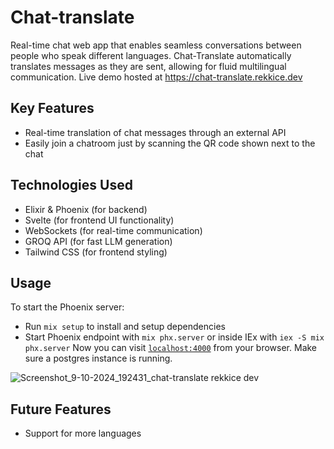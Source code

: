 # Chat-translate
Real-time chat web app that enables seamless conversations between people who speak different languages. Chat-Translate automatically translates messages as they are sent, allowing for fluid multilingual communication. Live demo hosted at https://chat-translate.rekkice.dev

## Key Features
- Real-time translation of chat messages through an external API
- Easily join a chatroom just by scanning the QR code shown next to the chat

## Technologies Used
- Elixir & Phoenix (for backend)
- Svelte (for frontend UI functionality)
- WebSockets (for real-time communication)
- GROQ API (for fast LLM generation)
- Tailwind CSS (for frontend styling)

## Usage

To start the Phoenix server:

  * Run `mix setup` to install and setup dependencies
  * Start Phoenix endpoint with `mix phx.server` or inside IEx with `iex -S mix phx.server`
Now you can visit [`localhost:4000`](http://localhost:4000) from your browser. Make sure a postgres instance is running.

![Screenshot_9-10-2024_192431_chat-translate rekkice dev](https://github.com/user-attachments/assets/51152d75-7b26-44e1-b042-f951ffe05f11)

## Future Features
- Support for more languages
